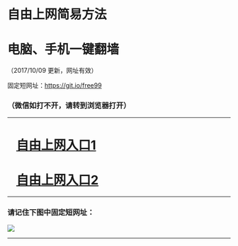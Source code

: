﻿# 自由上网简易方法

# 电脑、手机一键翻墙

（2017/10/09 更新，网址有效）

固定短网址：https://git.io/free99

### （微信如打不开，请转到浏览器打开）


***





# &nbsp;&nbsp; <a href="http://ft367026587.fwq-tz-1001.info/fwqtz01.html?t=100900127607 " target="_blank">自由上网入口1</a>
# &nbsp;&nbsp; <a href="http://ft3017314732.fwq-tz-1002.info/fwqtz02.html?t=10090018719 " target="_blank">自由上网入口2</a>
***

### 请记住下图中固定短网址：

<img src="https://s3-us-west-2.amazonaws.com/fwq-1001/yjfq-20170905okok.png" /> 


***

